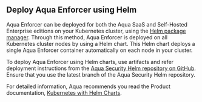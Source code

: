 ## Deploy Aqua Enforcer using Helm

Aqua Enforcer can be deployed for both the Aqua SaaS and Self-Hosted Enterprise editions on your Kubernetes cluster, using the [Helm package manager](https://helm.sh/). Through this method, Aqua Enforcer is deployed on all Kubernetes cluster nodes by using a Helm chart. This Helm chart deploys a single Aqua Enforcer container automatically on each node in your cluster. 

To deploy Aqua Enforcer using Helm charts, use artifacts and refer deployment instructions from the [Aqua Security Helm repository on GitHub](https://github.com/aquasecurity/aqua-helm/). Ensure that you use the latest branch of the Aqua Security Helm repository.

For detailed information, Aqua recommends you read the Product documentation, [Kubernetes with Helm Charts](https://docs.aquasec.com/docs/kubernetes-with-helm).